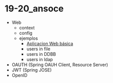 # 19-20_ansoce
* Web
  * context
  * config  
  * ejemplos
    * [Aplicacion Web básica](19-20_ansoce/web/web-basic/Readme.md)
    * users in file
    * users in DDBB
    * users in ldap 
* OAUTH (Spring OAUH Client, Resource Server)
* JWT (Spring JOSE)
* OpenID
